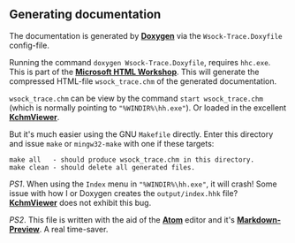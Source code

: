 ## Generating documentation

The documentation is generated by **[Doxygen](http://www.doxygen.nl/)**
via the `Wsock-Trace.Doxyfile` config-file.

Running the command `doxygen Wsock-Trace.Doxyfile`, requires `hhc.exe`.
This is part of the **[Microsoft HTML Workshop](https://www.microsoft.com/en-us/download/details.aspx?id=21138)**.
This will generate the compressed HTML-file `wsock_trace.chm` of the generated documentation.

`wsock_trace.chm` can be view by the command `start wsock_trace.chm` (which is normally
pointing to `"%WINDIR%\hh.exe"`). Or loaded in the excellent
**[KchmViewer](http://www.ulduzsoft.com/linux/kchmviewer/getting-kchmviewer/)**.

But it's much easier using the GNU `Makefile` directly. Enter this directory
and issue `make` or `mingw32-make` with one if these targets:
```
make all   - should produce wsock_trace.chm in this directory.
make clean - should delete all generated files.
```

*PS1*. When using the `Index` menu in `"%WINDIR%\hh.exe"`, it will crash!
  Some issue with how I or Doxygen creates the `output/index.hhk` file?
   **[KchmViewer](http://www.ulduzsoft.com/linux/kchmviewer/getting-kchmviewer/)** does
   not exhibit this bug.

*PS2*. This file is written with the aid of the **[Atom](https://atom.io/)**
   editor and it's **[Markdown-Preview](https://atom.io/packages/markdown-preview)**.
   A real time-saver.
